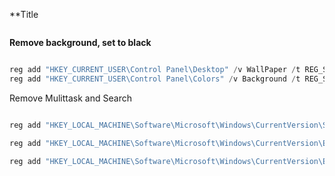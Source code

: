 **Title 

``` powershell

```


**Remove background, set to black**

``` powershell

reg add "HKEY_CURRENT_USER\Control Panel\Desktop" /v WallPaper /t REG_SZ /d " " /f
reg add "HKEY_CURRENT_USER\Control Panel\Colors" /v Background /t REG_SZ /d "0 0 0" /f
```

Remove Mulittask and Search 

``` powershell

reg add "HKEY_LOCAL_MACHINE\Software\Microsoft\Windows\CurrentVersion\Search" /v SearchBoxTaskBar /t REG_DWORD /d 0 /f

reg add "HKEY_LOCAL_MACHINE\Software\Microsoft\Windows\CurrentVersion\Explorer\MultiTaskingView" /ve /t REG_SZ /f

reg add "HKEY_LOCAL_MACHINE\Software\Microsoft\Windows\CurrentVersion\Explorer\MultiTaskingView\AllUpView" /v Enabled /t REG_DWORD /d 0 /f



```
